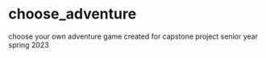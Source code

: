 # choose_adventure
choose your own adventure game created for capstone project senior year spring 2023
